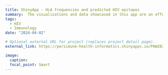 ```yaml
---
title: ShinyApp - HLA frequencies and predicted HIV epitopes
summary:  The visualizations and data showcased in this app are an effort to present and summarize the interaction between the Human Leucocyte Antigen (HLA) class I alleles and HIV viral subtypes.
tags:
  - HIV
  - Immunology
date: "2024-04-02"

# Optional external URL for project (replaces project detail page).
external_link: https://persimune-health-informatics.shinyapps.io/PAW2022Zucco__HLA_HIV_INSIGHT/

image:
  caption: 
  focal_point: Smart
---
```

